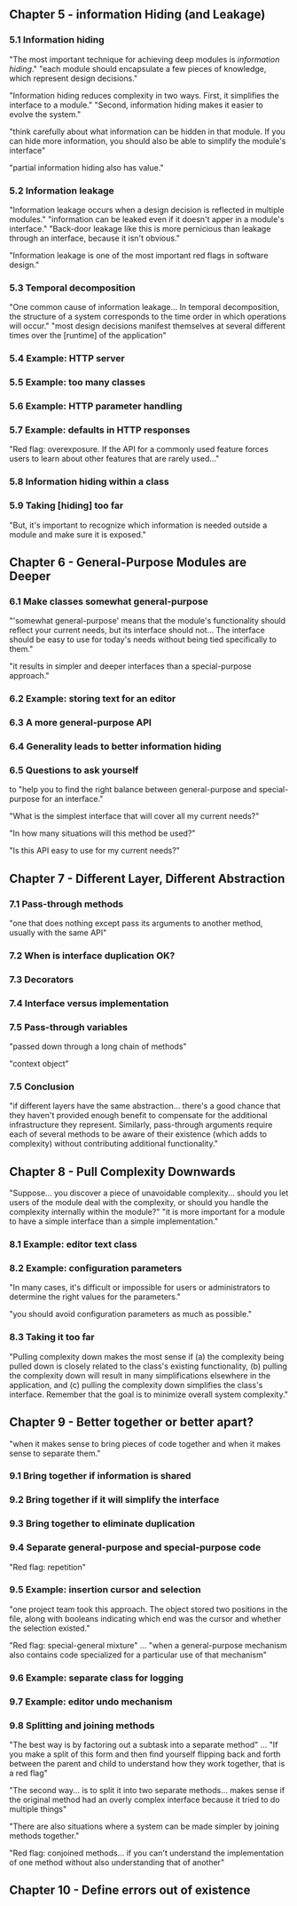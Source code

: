 ## Chapter 5 - information Hiding (and Leakage)

### 5.1 Information hiding

"The most important technique for achieving deep modules is
*information hiding*." "each module should encapsulate a few pieces of
knowledge, which represent design decisions."

"Information hiding reduces complexity in two ways. First, it
simplifies the interface to a module." "Second, information hiding
makes it easier to evolve the system."

"think carefully about what information can be hidden in that
module. If you can hide more information, you should also be able to
simplify the module's interface"

"partial information hiding also has value."

### 5.2 Information leakage

"Information leakage occurs when a design decision is reflected in
multiple modules." "information can be leaked even if it doesn't apper
in a module's interface." "Back-door leakage like this is more
pernicious than leakage through an interface, because it isn't
obvious."

"Information leakage is one of the most important red flags in
software design."

### 5.3 Temporal decomposition

"One common cause of information leakage... In temporal decomposition,
the structure of a system corresponds to the time order in which
operations will occur." "most design decisions manifest themselves at
several different times over the [runtime] of the application"

### 5.4 Example: HTTP server

### 5.5 Example: too many classes

### 5.6 Example: HTTP parameter handling

### 5.7 Example: defaults in HTTP responses

"Red flag: overexposure. If the API for a commonly used feature forces
users to learn about other features that are rarely used..."

### 5.8 Information hiding within a class

### 5.9 Taking [hiding] too far

"But, it's important to recognize which information is needed outside
a module and make sure it is exposed."

## Chapter 6 - General-Purpose Modules are Deeper

### 6.1 Make classes somewhat general-purpose

"'somewhat general-purpose' means that the module's functionality
should reflect your current needs, but its interface should not... The
interface should be easy to use for today's needs without being tied
specifically to them."

"it results in simpler and deeper interfaces than a special-purpose approach."

### 6.2 Example: storing text for an editor

### 6.3 A more general-purpose API

### 6.4 Generality leads to better information hiding

### 6.5 Questions to ask yourself

to "help you to find the right balance between general-purpose and
special-purpose for an interface."

"What is the simplest interface that will cover all my current needs?"

"In how many situations will this method be used?"

"Is this API easy to use for my current needs?"

## Chapter 7 - Different Layer, Different Abstraction

### 7.1 Pass-through methods

"one that does nothing except pass its arguments to another method,
usually with the same API"

### 7.2 When is interface duplication OK?

### 7.3 Decorators

### 7.4 Interface versus implementation

### 7.5 Pass-through variables

"passed down through a long chain of methods"

"context object"

### 7.5 Conclusion

"if different layers have the same abstraction... there's a good
chance that they haven't provided enough benefit to compensate for the
additional infrastructure they represent. Similarly, pass-through
arguments require each of several methods to be aware of their
existence (which adds to complexity) without contributing additional
functionality."

## Chapter 8 - Pull Complexity Downwards

"Suppose... you discover a piece of unavoidable complexity... should
you let users of the module deal with the complexity, or should you
handle the complexity internally within the module?" "it is more
important for a module to have a simple interface than a simple
implementation."

### 8.1 Example: editor text class

### 8.2 Example: configuration parameters

"In many cases, it's difficult or impossible for users or
administrators to determine the right values for the parameters."

"you should avoid configuration parameters as much as possible."

### 8.3 Taking it too far

"Pulling complexity down makes the most sense if (a) the complexity
being pulled down is closely related to the class's existing
functionality, (b) pulling the complexity down will result in many
simplifications elsewhere in the application, and (c) pulling the
complexity down simplifies the class's interface. Remember that the
goal is to minimize overall system complexity."

## Chapter 9 - Better together or better apart?

"when it makes sense to bring pieces of code together and when it
makes sense to separate them."

### 9.1 Bring together if information is shared

### 9.2 Bring together if it will simplify the interface

### 9.3 Bring together to eliminate duplication

### 9.4 Separate general-purpose and special-purpose code

"Red flag: repetition"

### 9.5 Example: insertion cursor and selection

"one project team took this approach. The object stored two positions
in the file, along with booleans indicating which end was the cursor
and whether the selection existed."

"Red flag: special-general mixture" ... "when a general-purpose
mechanism also contains code specialized for a particular use of that
mechanism"

### 9.6 Example: separate class for logging

### 9.7 Example: editor undo mechanism

### 9.8 Splitting and joining methods

"The best way is by factoring out a subtask into a separate method"
... "If you make a split of this form and then find yourself flipping
back and forth between the parent and child to understand how they
work together, that is a red flag"

"The second way... is to split it into two separate methods... makes
sense if the original method had an overly complex interface because
it tried to do multiple things"

"There are also situations where a system can be made simpler by
joining methods together."

"Red flag: conjoined methods... if you can't understand the
implementation of one method without also understanding that of
another"

## Chapter 10 - Define errors out of existence

